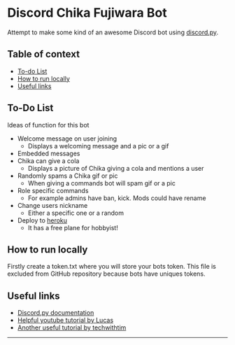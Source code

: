 # Discord Chika Fujiwara Bot
Attempt to make some kind of an awesome Discord bot using [discord.py](https://discordpy.readthedocs.io/en/latest/).

## Table of context 
- [To-do List](#to-do-list)
- [How to run locally](#how-to-run-locally)
- [Useful links](#useful-links)

## To-Do List
Ideas of function for this bot

* Welcome message on user joining
    * Displays a welcoming message and a pic or a gif
* Embedded messages
* Chika can give a cola
    * Displays a picture of Chika giving a cola and mentions a user
* Randomly spams a Chika gif or pic
    * When giving a commands bot will spam gif or a pic
* Role specific commands
    * For example admins have ban, kick. Mods could have rename
* Change users nickname
    * Either a specific one or a random
* Deploy to [heroku](https://www.heroku.com/)
    * It has a free plane for hobbyist!
    
## How to run locally
Firstly create a token.txt where you will store your bots token. This file is excluded from GitHub repository because
 bots have uniques tokens.  
## Useful links
* [Discord.py documentation](https://discordpy.readthedocs.io/en/latest/)
* [Helpful youtube tutorial by Lucas](https://www.youtube.com/watch?v=nW8c7vT6Hl4&list=PLW3GfRiBCHOhfVoiDZpSz8SM_HybXRPzZ)
* [Another useful tutorial by techwithtim](https://techwithtim.net/tutorials/discord-py/)
---